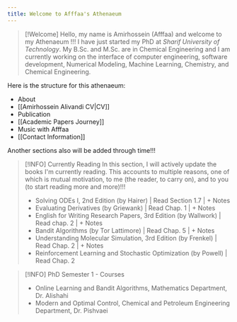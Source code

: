 ```yaml
---
title: Welcome to Afffaa's Athenaeum
---
```


> [!Welcome]
> Hello, my name is Amirhossein (Afffaa) and welcome to my Athenaeum !!!
> I have just started my PhD at _Sharif University of Technology_. My B.Sc. and M.Sc. are in Chemical Engineering and I am currently working on the interface of computer engineering, software development, Numerical Modeling, Machine Learning, Chemistry, and Chemical Engineering.



Here is the structure for this athenaeum:
- About
- [[Amirhossein Alivandi CV|CV]]
- Publication
- [[Academic Papers Journey]]
- Music with Afffaa
- [[Contact Information]]

Another sections also will be added through time!!!


> [!INFO] Currently Reading
> In this section, I will actively update the books I'm currently reading. This accounts to multiple reasons, one of which is mutual motivation, to me (the reader, to carry on), and to you (to start reading more and more)!!!
>
> - Solving ODEs I, 2nd Edition (by Hairer) | Read Section 1.7 | + Notes
> - Evaluating Derivatives (by Griewank) | Read Chap. 1 | + Notes
> - English for Writing Research Papers, 3rd Edition (by Wallwork) | Read chap. 2 | + Notes
> - Bandit Algorithms (by Tor Lattimore) | Read Chap. 5 | + Notes
> - Understanding Molecular Simulation, 3rd Edition (by Frenkel) | Read Chap. 2 | + Notes
> - Reinforcement Learning and Stochastic Optimization (by Powell) | Read Chap. 2

> [!INFO] PhD Semester 1 - Courses
> - Online Learning and Bandit Algorithms, Mathematics Department, Dr. Alishahi
> - Modern and Optimal Control, Chemical and Petroleum Engineering Department, Dr. Pishvaei

